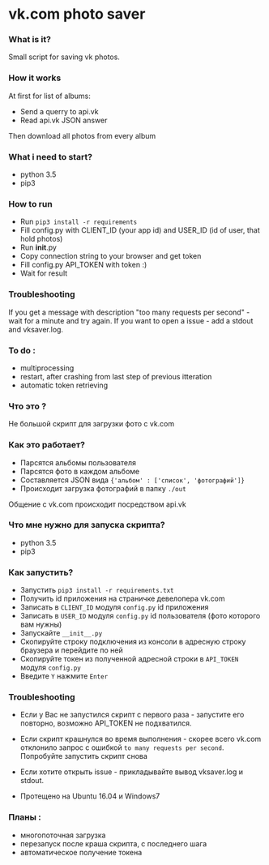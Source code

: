 vk.com photo saver
==================

### What is it?

Small script for saving vk photos.

### How it works

At first for list of albums:
- Send a querry to api.vk
- Read api.vk JSON answer

Then download all photos from every album

### What i need to start?
- python 3.5
- pip3

### How to run

- Run `pip3 install -r requirements`
- Fill config.py with CLIENT_ID (your app id) and USER_ID (id of user, that hold photos)
- Run __init__.py
- Copy connection string to your browser and get token
- Fill config.py API_TOKEN with token :)
- Wait for result

### Troubleshooting

If you get a message with description "too many requests per second" - wait for a minute and try again.
If you want to open a issue - add a stdout and vksaver.log.

### To do :

- multiprocessing
- restart, after crashing from last step of previous itteration
- automatic token retrieving

### Что это ?

Не большой скрипт для загрузки фото с vk.com

### Как это работает?

- Парсятся альбомы пользователя
- Парсятся фото в каждом альбоме
- Составляется JSON вида `{'альбом' : ['список', 'фотографий']}`
- Происходит загрузка фотографий в папку `./out`

Общение с vk.com происходит посредством api.vk

### Что мне нужно для запуска скрипта?
- python 3.5
- pip3

### Как запустить?

- Запустить `pip3 install -r requirements.txt`
- Получить id приложения на страничке девелопера vk.com
- Записать в `CLIENT_ID` модуля `config.py` id приложения
- Записать в `USER_ID` модуля `config.py` id пользователя (фото которого вам нужны)
- Запускайте `__init__.py`
- Скопируйте строку подключения из консоли в адресную строку браузера и перейдите по ней
- Скопируйте токен из полученной адресной строки в `API_TOKEN` модуля `config.py`
- Введите `Y` нажмите `Enter`

### Troubleshooting

- Если у Вас не запустился скрипт с первого раза - запустите его повторно, возможно API_TOKEN не подхватился.
- Если скрипт крашнулся во время выполнения - скорее всего vk.com отклонило запрос с ошибкой `to many requests per second`.
Попробуйте запустить скрипт снова

- Если хотите открыть issue - прикладывайте вывод vksaver.log и stdout.

- Протещено на Ubuntu 16.04 и Windows7

### Планы :

- многопоточная загрузка
- перезапуск после краша скрипта, с последнего шага
- автоматическое получение токена